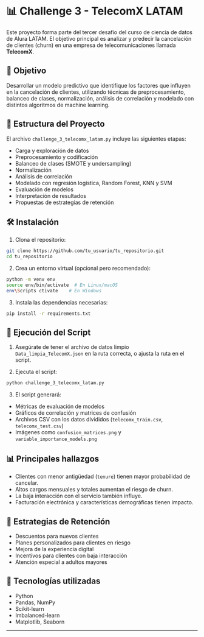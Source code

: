 
# 📊 Challenge 3 - TelecomX LATAM

Este proyecto forma parte del tercer desafío del curso de ciencia de datos de Alura LATAM. El objetivo principal es analizar y predecir la cancelación de clientes (churn) en una empresa de telecomunicaciones llamada **TelecomX**.

## 🧠 Objetivo

Desarrollar un modelo predictivo que identifique los factores que influyen en la cancelación de clientes, utilizando técnicas de preprocesamiento, balanceo de clases, normalización, análisis de correlación y modelado con distintos algoritmos de machine learning.

## 📁 Estructura del Proyecto

El archivo `challenge_3_telecomx_latam.py` incluye las siguientes etapas:

- Carga y exploración de datos
- Preprocesamiento y codificación
- Balanceo de clases (SMOTE y undersampling)
- Normalización
- Análisis de correlación
- Modelado con regresión logística, Random Forest, KNN y SVM
- Evaluación de modelos
- Interpretación de resultados
- Propuestas de estrategias de retención

## 🛠️ Instalación

1. Clona el repositorio:
```bash
git clone https://github.com/tu_usuario/tu_repositorio.git
cd tu_repositorio
```

2. Crea un entorno virtual (opcional pero recomendado):
```bash
python -m venv env
source env/bin/activate  # En Linux/macOS
env\Scripts ctivate    # En Windows
```

3. Instala las dependencias necesarias:
```bash
pip install -r requirements.txt
```

## 🚀 Ejecución del Script

1. Asegúrate de tener el archivo de datos limpio `Data_limpia_TelecomX.json` en la ruta correcta, o ajusta la ruta en el script.

2. Ejecuta el script:
```bash
python challenge_3_telecomx_latam.py
```

3. El script generará:
- Métricas de evaluación de modelos
- Gráficos de correlación y matrices de confusión
- Archivos CSV con los datos divididos (`telecomx_train.csv`, `telecomx_test.csv`)
- Imágenes como `confusion_matrices.png` y `variable_importance_models.png`

## 📊 Principales hallazgos

- Clientes con menor antigüedad (`tenure`) tienen mayor probabilidad de cancelar.
- Altos cargos mensuales y totales aumentan el riesgo de churn.
- La baja interacción con el servicio también influye.
- Facturación electrónica y características demográficas tienen impacto.

## 🧠 Estrategias de Retención

- Descuentos para nuevos clientes
- Planes personalizados para clientes en riesgo
- Mejora de la experiencia digital
- Incentivos para clientes con baja interacción
- Atención especial a adultos mayores

## 🧪 Tecnologías utilizadas

- Python
- Pandas, NumPy
- Scikit-learn
- Imbalanced-learn
- Matplotlib, Seaborn

---

